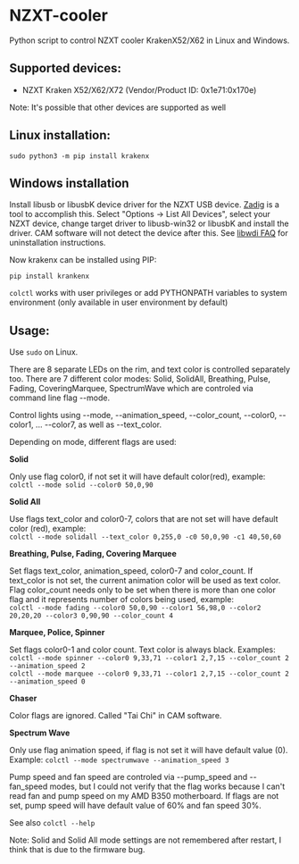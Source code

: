 # NZXT-cooler
Python script to control NZXT cooler KrakenX52/X62 in Linux and Windows.

## Supported devices:

- NZXT Kraken X52/X62/X72 (Vendor/Product ID: 0x1e71:0x170e)

Note: It's possible that other devices are supported as well

## Linux installation:

`sudo python3 -m pip install krakenx`

## Windows installation

Install libusb or libusbK device driver for the NZXT USB device. [Zadig](http://zadig.akeo.ie/) is a tool to accomplish this. Select "Options -> List All Devices", select your NZXT device, change target driver to libusb-win32 or libusbK and install the driver. CAM software will not detect the device after this. See [libwdi FAQ](https://github.com/pbatard/libwdi/wiki/FAQ#Help_Zadig_replaced_the_driver_for_the_wrong_device_How_do_I_restore_it) for uninstallation instructions.

Now krakenx can be installed using PIP:

`pip install krankenx`

`colctl` works with user privileges or add PYTHONPATH variables to system environment (only available in user environment by default)

## Usage:

Use `sudo` on Linux.

There are 8 separate LEDs on the rim, and text color is controlled separately
too. There are 7 different color modes: Solid, SolidAll, Breathing, Pulse,
Fading, CoveringMarquee, SpectrumWave which are controled via command line flag
--mode.

Control lights using --mode, --animation_speed, --color_count, --color0,
--color1, ... --color7, as well as --text_color.

Depending on mode, different flags are used:

**Solid**

Only use flag color0, if not set it will have default color(red), example:  
`colctl --mode solid --color0 50,0,90`

**Solid All**

Use flags text_color and color0-7, colors that are not set will have default
color (red), example:  
`colctl --mode solidall --text_color 0,255,0 -c0 50,0,90 -c1 40,50,60`

**Breathing, Pulse, Fading, Covering Marquee**

Set flags text_color, animation_speed, color0-7 and color_count. If text_color
is not set, the current animation color will be used as text color.
Flag color_count needs only to be set when there is more than one color flag
and it represents number of colors being used, example:  
`colctl --mode fading --color0 50,0,90 --color1 56,98,0 --color2 20,20,20 --color3 0,90,90 --color_count 4`

**Marquee, Police, Spinner**

Set flags color0-1 and color count. Text color is always black. Examples:  
`colctl --mode spinner --color0 9,33,71 --color1 2,7,15 --color_count 2 --animation_speed 2`  
`colctl --mode marquee --color0 9,33,71 --color1 2,7,15 --color_count 2 --animation_speed 0`

**Chaser**

Color flags are ignored. Called "Tai Chi" in CAM software.

**Spectrum Wave**

Only use flag animation speed, if flag is not set it will have default value
(0). Example: `colctl --mode spectrumwave --animation_speed 3`

Pump speed and fan speed are controled via --pump_speed and --fan_speed modes,
but I could not verify that the flag works because I can't read fan and pump
speed on my AMD B350 motherboard. If flags are not set, pump speed will have
default value of 60% and fan speed 30%. 

See also `colctl --help`

Note: Solid and Solid All mode settings are not remembered after restart, I
think that is due to the firmware bug.
